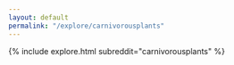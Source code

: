 ```yaml
---
layout: default
permalink: "/explore/carnivorousplants"
---
```


<link rel="stylesheet" type="text/css" href="/static/css/explore.css">
{% include explore.html subreddit="carnivorousplants" %}
